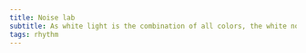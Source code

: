 ```yaml
---
title: Noise lab
subtitle: As white light is the combination of all colors, the white noise is the combination of all possible notes
tags: rhythm
---
```



<client-only>
  <noise-lab />
</client-only >